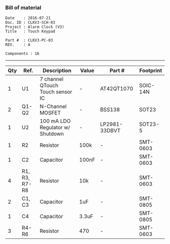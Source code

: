 ### Bill of material ###

```
Date    : 2016-07-21
Doc. ID : CLKV3-SCH-03
Project : Alarm Clock (V3)
Title   : Touch Keypad

Part #  : CLKV3-PC-03
REV.    : A

Components : 16
```

------------------------------------------------------------------------------------------------------------------------


| Qty | Ref.          | Description                      | Value | Part #        | Footprint |
|-----|---------------|----------------------------------|-------|---------------|-----------|
| 1   | U1            | 7 channel QTouch Touch sensor IC | -     | AT42QT1070    | SOIC-14N  |
| 2   | Q1-Q2         | N-Channel MOSFET                 | -     | BSS138        | SOT23     |
| 1   | U2            | 100 mA LDO Regulator w/ Shutdown | -     | LP2981-33DBVT | SOT23-5   |
| 1   | R2            | Resistor                         | 100k  | -             | SMT-0603  |
| 1   | C2            | Capacitor                        | 100nF | -             | SMT-0603  |
| 4   | R1, R3, R7-R8 | Resistor                         | 10k   | -             | SMT-0603  |
| 2   | C1, C3        | Capacitor                        | 1uF   | -             | SMT-0805  |
| 1   | C4            | Capacitor                        | 3.3uF | -             | SMT-0805  |
| 3   | R4-R6         | Resistor                         | 470   | -             | SMT-0603  |
